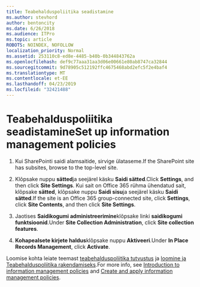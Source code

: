 ```yaml
---
title: Teabehalduspoliitika seadistamine
ms.author: stevhord
author: bentoncity
ms.date: 6/26/2018
ms.audience: ITPro
ms.topic: article
ROBOTS: NOINDEX, NOFOLLOW
localization_priority: Normal
ms.assetid: 253110c8-ed8e-4485-b40b-0b344843762a
ms.openlocfilehash: def9c77aaa31aa3d06e00661e80ab8747ca32844
ms.sourcegitcommit: 9d78905c512192ffc4675468abd2efc5f2e4baf4
ms.translationtype: MT
ms.contentlocale: et-EE
ms.lasthandoff: 04/23/2019
ms.locfileid: "32421488"
---
```

# <a name="set-up-information-management-policies"></a><span data-ttu-id="b8074-102">Teabehalduspoliitika seadistamine</span><span class="sxs-lookup"><span data-stu-id="b8074-102">Set up information management policies</span></span>

1. <span data-ttu-id="b8074-103">Kui SharePointi saidi alamsaitide, sirvige ülataseme.</span><span class="sxs-lookup"><span data-stu-id="b8074-103">If the SharePoint site has subsites, browse to the top-level site.</span></span>
    
2. <span data-ttu-id="b8074-104">Klõpsake nuppu **sätted**ja seejärel käsku **Saidi sätted**.</span><span class="sxs-lookup"><span data-stu-id="b8074-104">Click **Settings**, and then click **Site Settings**.</span></span> <span data-ttu-id="b8074-105">Kui sait on Office 365 rühma ühendatud sait, klõpsake **sätted**, klõpsake nuppu **Saidi sisu**ja seejärel käsku **Saidi sätted**.</span><span class="sxs-lookup"><span data-stu-id="b8074-105">If the site is an Office 365 group-connected site, click **Settings**, click **Site Contents**, and then click **Site Settings**.</span></span>
    
3. <span data-ttu-id="b8074-106">Jaotises **Saidikogumi administreerimine**klõpsake linki **saidikogumi funktsioonid**.</span><span class="sxs-lookup"><span data-stu-id="b8074-106">Under **Site Collection Administration**, click **Site collection features**.</span></span>
    
4. <span data-ttu-id="b8074-107">**Kohapealsete kirjete haldus**klõpsake nuppu **Aktiveeri**.</span><span class="sxs-lookup"><span data-stu-id="b8074-107">Under **In Place Records Management**, click **Activate**.</span></span>
    
<span data-ttu-id="b8074-108">Loomise kohta leiate teemast [teabehalduspoliitika tutvustus](https://go.microsoft.com/fwlink/?linkid=404239) ja [loomine ja Teabehalduspoliitika rakendamiseks](https://go.microsoft.com/fwlink/?linkid=2003916).</span><span class="sxs-lookup"><span data-stu-id="b8074-108">For more info, see [Introduction to information management policies](https://go.microsoft.com/fwlink/?linkid=404239) and [Create and apply information management policies](https://go.microsoft.com/fwlink/?linkid=2003916).</span></span>
  

